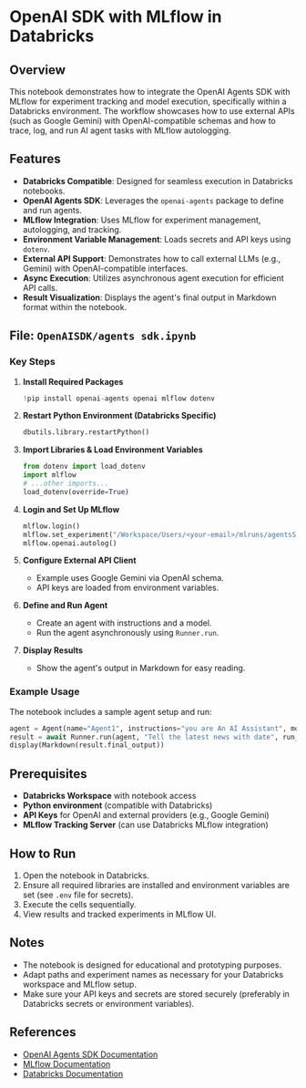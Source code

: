 # OpenAI SDK with MLflow in Databricks

## Overview

This notebook demonstrates how to integrate the OpenAI Agents SDK with MLflow for experiment tracking and model execution, specifically within a Databricks environment. The workflow showcases how to use external APIs (such as Google Gemini) with OpenAI-compatible schemas and how to trace, log, and run AI agent tasks with MLflow autologging.

## Features

- **Databricks Compatible**: Designed for seamless execution in Databricks notebooks.
- **OpenAI Agents SDK**: Leverages the `openai-agents` package to define and run agents.
- **MLflow Integration**: Uses MLflow for experiment management, autologging, and tracking.
- **Environment Variable Management**: Loads secrets and API keys using `dotenv`.
- **External API Support**: Demonstrates how to call external LLMs (e.g., Gemini) with OpenAI-compatible interfaces.
- **Async Execution**: Utilizes asynchronous agent execution for efficient API calls.
- **Result Visualization**: Displays the agent's final output in Markdown format within the notebook.

## File: `OpenAISDK/agents sdk.ipynb`

### Key Steps

1. **Install Required Packages**
    ```python
    !pip install openai-agents openai mlflow dotenv
    ```

2. **Restart Python Environment (Databricks Specific)**
    ```python
    dbutils.library.restartPython()
    ```

3. **Import Libraries & Load Environment Variables**
    ```python
    from dotenv import load_dotenv
    import mlflow
    # ...other imports...
    load_dotenv(override=True)
    ```

4. **Login and Set Up MLflow**
    ```python
    mlflow.login()
    mlflow.set_experiment("/Workspace/Users/<your-email>/mlruns/agentsSDK")
    mlflow.openai.autolog()
    ```

5. **Configure External API Client**
    - Example uses Google Gemini via OpenAI schema.
    - API keys are loaded from environment variables.

6. **Define and Run Agent**
    - Create an agent with instructions and a model.
    - Run the agent asynchronously using `Runner.run`.

7. **Display Results**
    - Show the agent's output in Markdown for easy reading.

### Example Usage

The notebook includes a sample agent setup and run:
```python
agent = Agent(name="Agent1", instructions="you are An AI Assistant", model=model)
result = await Runner.run(agent, "Tell the latest news with date", run_config=config)
display(Markdown(result.final_output))
```

## Prerequisites

- **Databricks Workspace** with notebook access
- **Python environment** (compatible with Databricks)
- **API Keys** for OpenAI and external providers (e.g., Google Gemini)
- **MLflow Tracking Server** (can use Databricks MLflow integration)

## How to Run

1. Open the notebook in Databricks.
2. Ensure all required libraries are installed and environment variables are set (see `.env` file for secrets).
3. Execute the cells sequentially.
4. View results and tracked experiments in MLflow UI.

## Notes

- The notebook is designed for educational and prototyping purposes.
- Adapt paths and experiment names as necessary for your Databricks workspace and MLflow setup.
- Make sure your API keys and secrets are stored securely (preferably in Databricks secrets or environment variables).

## References

- [OpenAI Agents SDK Documentation](https://github.com/openai/openai-agents)
- [MLflow Documentation](https://mlflow.org/docs/latest/index.html)
- [Databricks Documentation](https://docs.databricks.com/)
